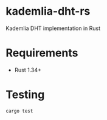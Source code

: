 # kademlia-dht-rs

Kademlia DHT implementation in Rust

# Requirements

- Rust 1.34+

# Testing

`cargo test`
